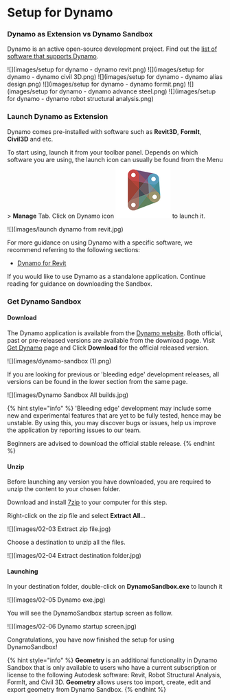 # Setup for Dynamo

### Dynamo as Extension vs Dynamo Sandbox

Dynamo is an active open-source development project. Find out the [list of software that supports Dynamo](http://dynamobim.org/download/).

![](images/setup for dynamo - dynamo revit.png) ![](images/setup for dynamo - dynamo civil 3D.png) ![](images/setup for dynamo - dynamo alias design.png) ![](images/setup for dynamo - dynamo formit.png) ![](images/setup for dynamo - dynamo advance steel.png) ![](images/setup for dynamo - dynamo robot structural analysis.png)

### Launch Dynamo as Extension

Dynamo comes pre-installed with software such as **Revit3D**, **FormIt**, **Civil3D** and etc.

To start using, launch it from your toolbar panel. Depends on which software you are using, the launch icon can usually be found from the Menu > **Manage** Tab. Click on Dynamo icon ![](images/dynamoCore-halfSize.png) to launch it.

![](images/launch dynamo from revit.jpg)

For more guidance on using Dynamo with a specific software, we recommend referring to the following sections:

* [Dynamo for Revit](../7\_dynamo\_for\_revit/)

If you would like to use Dynamo as a standalone application. Continue reading for guidance on downloading the Sandbox.

### Get Dynamo Sandbox

#### Download

The Dynamo application is available from the [Dynamo website](http://dynamobim.com). Both official, past or pre-released versions are available from the download page. Visit [Get Dynamo](http://dynamobim.org/download/) page and Click **Download** for the official released version.

![](images/dynamo-sandbox (1).png)

If you are looking for previous or 'bleeding edge' development releases, all versions can be found in the lower section from the same page.

![](images/Dynamo Sandbox All builds.jpg)

{% hint style="info" %}
'Bleeding edge' development may include some new and experimental features that are yet to be fully tested, hence may be unstable. By using this, you may discover bugs or issues, help us improve the application by reporting issues to our team.

Beginners are advised to download the official stable release.
{% endhint %}

#### Unzip

Before launching any version you have downloaded, you are required to unzip the content to your chosen folder.

Download and install [7zip](https://www.7-zip.org/download.html) to your computer for this step.

Right-click on the zip file and select **Extract All**...

![](images/02-03 Extract zip file.jpg)

Choose a destination to unzip all the files.

![](images/02-04 Extract destination folder.jpg)

#### Launching

In your destination folder, double-click on **DynamoSandbox.exe** to launch it

![](images/02-05 Dynamo exe.jpg)

You will see the DynamoSandbox startup screen as follow.

![](images/02-06 Dynamo startup screen.jpg)

Congratulations, you have now finished the setup for using DynamoSandbox!

{% hint style="info" %}
**Geometry** is an additional functionality in Dynamo Sandbox that is only available to users who have a current subscription or license to the following Autodesk software: Revit, Robot Structural Analysis, FormIt, and Civil 3D.  **Geometry** allows users too import, create, edit and export geometry from Dynamo Sandbox.
{% endhint %}
